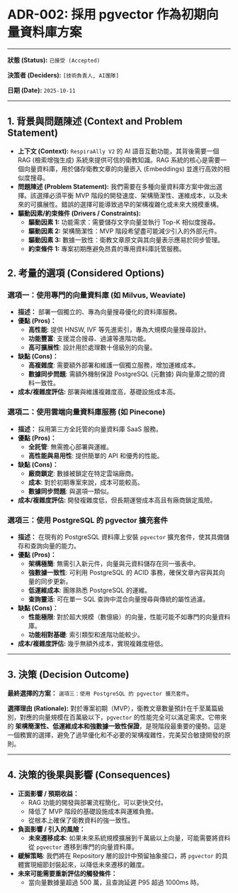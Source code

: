 # ADR-002: 採用 pgvector 作為初期向量資料庫方案

---

**狀態 (Status):** `已接受 (Accepted)`

**決策者 (Deciders):** `[技術負責人, AI團隊]`

**日期 (Date):** `2025-10-11`

---

## 1. 背景與問題陳述 (Context and Problem Statement)

*   **上下文 (Context):** `RespiraAlly V2` 的 AI 語音互動功能，其背後需要一個 RAG (檢索增強生成) 系統來提供可信的衛教知識。RAG 系統的核心是需要一個向量資料庫，用於儲存衛教文章的向量嵌入 (Embeddings) 並進行高效的相似度搜尋。
*   **問題陳述 (Problem Statement):** 我們需要在多種向量資料庫方案中做出選擇。該選擇必須平衡 MVP 階段的開發速度、架構簡潔性、運維成本，以及未來的可擴展性。錯誤的選擇可能導致過早的架構複雜化或未來大規模重構。
*   **驅動因素/約束條件 (Drivers / Constraints):**
    *   **驅動因素 1:** 功能需求：需要儲存文字向量並執行 Top-K 相似度搜尋。
    *   **驅動因素 2:** 架構簡潔性：MVP 階段希望盡可能減少引入的外部元件。
    *   **驅動因素 3:** 數據一致性：衛教文章原文與其向量表示應易於同步管理。
    *   **約束條件 1:** 專案初期應避免昂貴的專用資料庫託管服務。

## 2. 考量的選項 (Considered Options)

### 選項一：使用專門的向量資料庫 (如 Milvus, Weaviate)

*   **描述：** 部署一個獨立的、專為向量搜尋優化的資料庫服務。
*   **優點 (Pros)：**
    *   **高性能**: 提供 HNSW, IVF 等先進索引，專為大規模向量搜尋設計。
    *   **功能豐富**: 支援混合搜尋、過濾等進階功能。
    *   **高可擴展性**: 設計用於處理數十億級別的向量。
*   **缺點 (Cons)：**
    *   **高複雜度**: 需要額外部署和維護一個獨立服務，增加運維成本。
    *   **數據同步問題**: 需額外機制保證 PostgreSQL (元數據) 與向量庫之間的資料一致性。
*   **成本/複雜度評估:** 部署與維護複雜度高，基礎設施成本高。

### 選項二：使用雲端向量資料庫服務 (如 Pinecone)

*   **描述：** 採用第三方全託管的向量資料庫 SaaS 服務。
*   **優點 (Pros)：**
    *   **全託管**: 無需擔心部署與運維。
    *   **高性能與易用性**: 提供簡單的 API 和優秀的性能。
*   **缺點 (Cons)：**
    *   **廠商鎖定**: 數據被鎖定在特定雲端廠商。
    *   **成本**: 對於初期專案來說，成本可能較高。
    *   **數據同步問題**: 與選項一類似。
*   **成本/複雜度評估:** 開發複雜度低，但長期運營成本高且有廠商鎖定風險。

### 選項三：使用 PostgreSQL 的 pgvector 擴充套件

*   **描述：** 在現有的 PostgreSQL 資料庫上安裝 `pgvector` 擴充套件，使其具備儲存和查詢向量的能力。
*   **優點 (Pros)：**
    *   **架構極簡**: 無需引入新元件，向量與元資料儲存在同一張表中。
    *   **強數據一致性**: 可利用 PostgreSQL 的 ACID 事務，確保文章內容與其向量的同步更新。
    *   **低運維成本**: 團隊熟悉 PostgreSQL 的運維。
    *   **查詢靈活**: 可在單一 SQL 查詢中混合向量搜尋與傳統的屬性過濾。
*   **缺點 (Cons)：**
    *   **性能極限**: 對於超大規模（數億級）的向量，性能可能不如專門的向量資料庫。
    *   **功能相對基礎**: 索引類型和進階功能較少。
*   **成本/複雜度評估:** 幾乎無額外成本，實現複雜度極低。

---

## 3. 決策 (Decision Outcome)

**最終選擇的方案：** `選項三：使用 PostgreSQL 的 pgvector 擴充套件`。

**選擇理由 (Rationale):**
對於專案初期（MVP），衛教文章數量預計在千至萬篇級別，對應的向量規模在百萬級以下，`pgvector` 的性能完全可以滿足需求。它帶來的 **架構簡潔性、低運維成本和強數據一致性保證**，是現階段最重要的優勢。這是一個務實的選擇，避免了過早優化和不必要的架構複雜性，完美契合敏捷開發的原則。

---

## 4. 決策的後果與影響 (Consequences)

*   **正面影響 / 預期收益：**
    *   RAG 功能的開發與部署流程簡化，可以更快交付。
    *   降低了 MVP 階段的基礎設施成本與運維負擔。
    *   從根本上確保了衛教資料的強一致性。
*   **負面影響 / 引入的風險：**
    *   **未來遷移成本**: 如果未來系統規模擴展到千萬級以上向量，可能需要將資料從 `pgvector` 遷移到專門的向量資料庫。
*   **緩解策略**: 我們將在 Repository 層的設計中預留抽象接口，將 `pgvector` 的具體實現細節封裝起來，以降低未來遷移的難度。
*   **未來可能需要重新評估的觸發條件：**
    *   當向量數據量超過 500 萬，且查詢延遲 P95 超過 1000ms 時。
